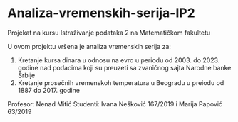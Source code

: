 # Analiza-vremenskih-serija-IP2
Projekat na kursu Istraživanje podataka 2 na Matematičkom fakultetu

U ovom projektu vršena je analiza vremenskih serija za:
 1) Kretanje kursa dinara u odnosu na evro u periodu od 2003. do 2023. godine nad podacima koji su preuzeti sa zvaničnog sajta Narodne banke Srbije
 2) Kretanje prosečnih vremenskoh temperatura u Beogradu u preiodu od 1887 do 2017. godine

Profesor: Nenad Mitić
Studenti: Ivana Nešković 167/2019 i Marija Papović 63/2019
